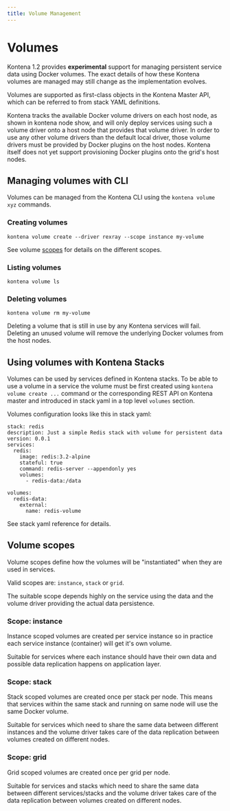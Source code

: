 ```yaml
---
title: Volume Management
---
```


# Volumes

Kontena 1.2 provides **experimental** support for managing persistent service data using Docker volumes. The exact details of how these Kontena volumes are managed may still change as the implementation evolves.

Volumes are supported as first-class objects in the Kontena Master API, which can be referred to from stack YAML definitions.

Kontena tracks the available Docker volume drivers on each host node, as shown in kontena node show, and will only deploy services using such a volume driver onto a host node that provides that volume driver. In order to use any other volume drivers than the default local driver, those volume drivers must be provided by Docker plugins on the host nodes. Kontena itself does not yet support provisioning Docker plugins onto the grid's host nodes.


## Managing volumes with CLI

Volumes can be managed from the Kontena CLI using the `kontena volume xyz` commands.

### Creating volumes

`kontena volume create --driver rexray --scope instance my-volume`

See volume [scopes](#volume-scopes) for details on the different scopes.

### Listing volumes

`kontena volume ls`

### Deleting volumes

`kontena volume rm my-volume`

Deleting a volume that is still in use by any Kontena services will fail. Deleting an unused volume will remove the underlying Docker volumes from the host nodes.

## Using volumes with Kontena Stacks

Volumes can be used by services defined in Kontena stacks. To be able to use a volume in a service the volume must be first created using `kontena volume create ...` command or the corresponding REST API on Kontena master and introduced in stack yaml in a top level `volumes` section.


Volumes configuration looks like this in stack yaml:
```
stack: redis
description: Just a simple Redis stack with volume for persistent data
version: 0.0.1
services:
  redis:
    image: redis:3.2-alpine
    stateful: true
    command: redis-server --appendonly yes
    volumes:
      - redis-data:/data

volumes:
  redis-data:
    external:
      name: redis-volume
```

See stack yaml reference for details.

## Volume scopes

Volume scopes define how the volumes will be "instantiated" when they are used in services.

Valid scopes are: `instance`, `stack` or `grid`.

The suitable scope depends highly on the service using the data and the volume driver providing the actual data persistence.

### Scope: instance

Instance scoped volumes are created per service instance so in practice each service instance (container) will get it's own volume.

Suitable for services where each instance should have their own data and possible data replication happens on application layer.

### Scope: stack

Stack scoped volumes are created once per stack per node. This means that services within the same stack and running on same node will use the same Docker volume.

Suitable for services which need to share the same data between different instances and the volume driver takes care of the data replication between volumes created on different nodes.

### Scope: grid

Grid scoped volumes are created once per grid per node.

Suitable for services and stacks which need to share the same data between different services/stacks and the volume driver takes care of the data replication between volumes created on different nodes.
